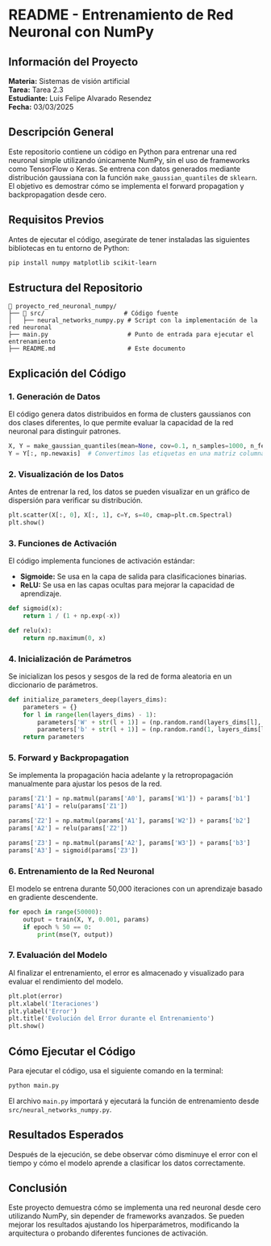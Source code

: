 # README - Entrenamiento de Red Neuronal con NumPy

## Información del Proyecto
**Materia:** Sistemas de visión artificial\
**Tarea:** Tarea 2.3\
**Estudiante:** Luis Felipe Alvarado Resendez\
**Fecha:** 03/03/2025  

## Descripción General
Este repositorio contiene un código en Python para entrenar una red neuronal simple utilizando únicamente NumPy, sin el uso de frameworks como TensorFlow o Keras. Se entrena con datos generados mediante distribución gaussiana con la función `make_gaussian_quantiles` de `sklearn`. El objetivo es demostrar cómo se implementa el forward propagation y backpropagation desde cero.

## Requisitos Previos
Antes de ejecutar el código, asegúrate de tener instaladas las siguientes bibliotecas en tu entorno de Python:
```bash
pip install numpy matplotlib scikit-learn
```

## Estructura del Repositorio
```
📂 proyecto_red_neuronal_numpy/
├── 📂 src/                      # Código fuente
│   ├── neural_networks_numpy.py # Script con la implementación de la red neuronal
├── main.py                      # Punto de entrada para ejecutar el entrenamiento
├── README.md                    # Este documento
```

## Explicación del Código

### 1. Generación de Datos
El código genera datos distribuidos en forma de clusters gaussianos con dos clases diferentes, lo que permite evaluar la capacidad de la red neuronal para distinguir patrones.
```python
X, Y = make_gaussian_quantiles(mean=None, cov=0.1, n_samples=1000, n_features=2, n_classes=2, shuffle=True)
Y = Y[:, np.newaxis]  # Convertimos las etiquetas en una matriz columna
```

### 2. Visualización de los Datos
Antes de entrenar la red, los datos se pueden visualizar en un gráfico de dispersión para verificar su distribución.
```python
plt.scatter(X[:, 0], X[:, 1], c=Y, s=40, cmap=plt.cm.Spectral)
plt.show()
```

### 3. Funciones de Activación
El código implementa funciones de activación estándar:
- **Sigmoide:** Se usa en la capa de salida para clasificaciones binarias.
- **ReLU:** Se usa en las capas ocultas para mejorar la capacidad de aprendizaje.
```python
def sigmoid(x):
    return 1 / (1 + np.exp(-x))

def relu(x):
    return np.maximum(0, x)
```

### 4. Inicialización de Parámetros
Se inicializan los pesos y sesgos de la red de forma aleatoria en un diccionario de parámetros.
```python
def initialize_parameters_deep(layers_dims):
    parameters = {}
    for l in range(len(layers_dims) - 1):
        parameters['W' + str(l + 1)] = (np.random.rand(layers_dims[l], layers_dims[l + 1]) * 2) - 1
        parameters['b' + str(l + 1)] = (np.random.rand(1, layers_dims[l + 1]) * 2) - 1
    return parameters
```

### 5. Forward y Backpropagation
Se implementa la propagación hacia adelante y la retropropagación manualmente para ajustar los pesos de la red.
```python
params['Z1'] = np.matmul(params['A0'], params['W1']) + params['b1']
params['A1'] = relu(params['Z1'])

params['Z2'] = np.matmul(params['A1'], params['W2']) + params['b2']
params['A2'] = relu(params['Z2'])

params['Z3'] = np.matmul(params['A2'], params['W3']) + params['b3']
params['A3'] = sigmoid(params['Z3'])
```

### 6. Entrenamiento de la Red Neuronal
El modelo se entrena durante 50,000 iteraciones con un aprendizaje basado en gradiente descendente.
```python
for epoch in range(50000):
    output = train(X, Y, 0.001, params)
    if epoch % 50 == 0:
        print(mse(Y, output))
```

### 7. Evaluación del Modelo
Al finalizar el entrenamiento, el error es almacenado y visualizado para evaluar el rendimiento del modelo.
```python
plt.plot(error)
plt.xlabel('Iteraciones')
plt.ylabel('Error')
plt.title('Evolución del Error durante el Entrenamiento')
plt.show()
```

## Cómo Ejecutar el Código
Para ejecutar el código, usa el siguiente comando en la terminal:
```bash
python main.py
```
El archivo `main.py` importará y ejecutará la función de entrenamiento desde `src/neural_networks_numpy.py`.

## Resultados Esperados
Después de la ejecución, se debe observar cómo disminuye el error con el tiempo y cómo el modelo aprende a clasificar los datos correctamente.

## Conclusión
Este proyecto demuestra cómo se implementa una red neuronal desde cero utilizando NumPy, sin depender de frameworks avanzados. Se pueden mejorar los resultados ajustando los hiperparámetros, modificando la arquitectura o probando diferentes funciones de activación.


